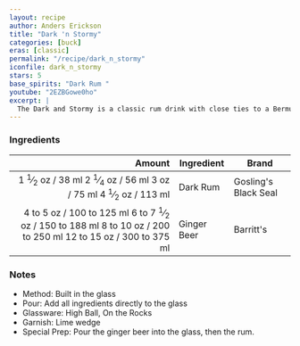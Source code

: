 ```yaml
---
layout: recipe
author: Anders Erickson
title: "Dark 'n Stormy"
categories: [buck]
eras: [classic]
permalink: "/recipe/dark_n_stormy"
iconfile: dark_n_stormy
stars: 5
base_spirits: "Dark Rum "
youtube: "2EZBGowe0ho"
excerpt: |
  The Dark and Stormy is a classic rum drink with close ties to a Bermuda-based distillery that dates to 1806.
---
```


### Ingredients

|                                                                                                                                                                                                                                                                    Amount | Ingredient  | Brand                |
| ------------------------------------------------------------------------------------------------------------------------------------------------------------------------------------------------------------------------------------------------------------------------: | ----------- | -------------------- |
| <span class="onex active">1 <sup>1</sup>&frasl;<sub>2</sub> oz / 38 ml</span> <span class="onehalfx">2 <sup>1</sup>&frasl;<sub>4</sub> oz / 56 ml</span> <span class="twox">3 oz / 75 ml</span> <span class="threex">4 <sup>1</sup>&frasl;<sub>2</sub> oz / 113 ml</span> | Dark Rum    | Gosling's Black Seal |
|           <span class="onex active">4 to 5 oz / 100 to 125 ml</span> <span class="onehalfx">6 to 7 <sup>1</sup>&frasl;<sub>2</sub> oz / 150 to 188 ml</span> <span class="twox">8 to 10 oz / 200 to 250 ml</span> <span class="threex">12 to 15 oz / 300 to 375 ml</span> | Ginger Beer | Barritt's            |

### Notes

- Method: Built in the glass
- Pour: Add all ingredients directly to the glass
- Glassware: High Ball, On the Rocks
- Garnish: Lime wedge
- Special Prep: Pour the ginger beer into the glass, then the rum.

<script type="application/ld+json">
{
  "@context": "https://schema.org",
  "@type": "Recipe",
  "author": "{{ page.author }}",
  "description": "{{ page.excerpt | strip_html | replace: '"', "'" }}",
  "image": "{%- for ingredient in site.data[page.iconfile].images.ingredient limit: 1 -%}{{ ingredient.url }}{%- endfor -%}",
  "recipeIngredient": [  " 1.5 oz Dark Rum ",
  "4 to 5 oz Ginger Beer"],
  "name": "{{ page.title }}",
  "recipeInstructions": "  {
    '@type': 'HowToStep',
    'text': '- Method: Built in the glass
'
  },  {
    '@type': 'HowToStep',
    'text': '- Pour: Add all ingredients directly to the glass
'
  },  {
    '@type': 'HowToStep',
    'text': '- Glassware: High Ball, On the Rocks
'
  },  {
    '@type': 'HowToStep',
    'text': '- Garnish: Lime wedge
'
  },  {
    '@type': 'HowToStep',
    'text': '- Special Prep: Pour the ginger beer into the glass, then the rum.
'
  }",
  "recipeYield": "1 cocktail",
  "recipeCategory": "cocktail"
}
</script>
